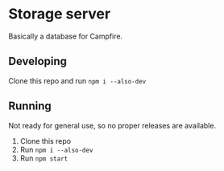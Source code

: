 # Storage server
Basically a database for Campfire.

## Developing
Clone this repo and run `npm i --also-dev` 

## Running
Not ready for general use, so no proper releases are available. 
1. Clone this repo
2. Run `npm i --also-dev` 
4. Run `npm start`
